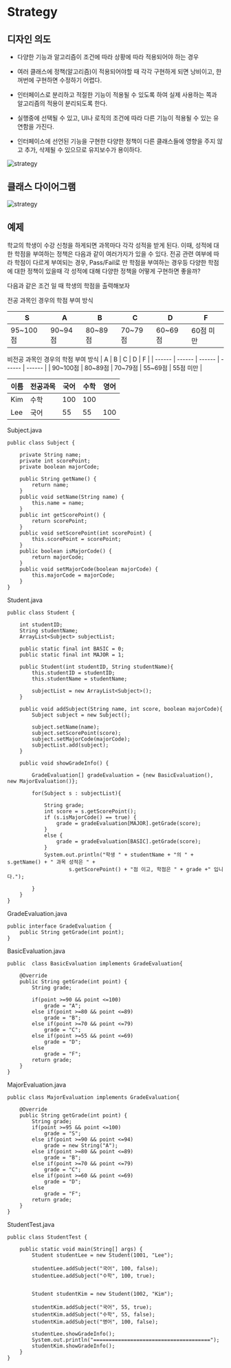 # Strategy

## 디자인 의도

- 다양한 기능과 알고리즘이 조건에 따라 상황에 따라 적용되어야 하는 경우

- 여러 클래스에 정책(알고리즘)이 적용되어야할 때 각각 구현하게 되면 낭비이고, 한꺼번에 구현하면 수정하기 어렵다.

- 인터페이스로 분리하고 적절한 기능이 적용될 수 있도록 하여 실제 사용하는 쪽과 알고리즘의 적용이 분리되도록 한다.

- 실행중에 선택될 수 있고, UI나 로직의 조건에 따라 다른 기능이 적용될 수 있는 유연함을 가진다. 

- 인터페이스에 선언된 기능을 구현한 다양한 정책이 다른 클래스들에 영향을 주지 않고 추가, 삭제될 수 있으므로 유지보수가 용이하다.


![strategy](./img/strategy.PNG)

## 클래스 다이어그램

![strategy](./img/strategy2.PNG)

## 예제

   학교의 학생이 수강 신청을 하게되면 과목마다 각각 성적을 받게 된다. 이때, 성적에 대한 학점을 부여하는 정책은 다음과 같이 여러가지가 있을 수 있다. 
   전공 관련 여부에 따라 학점이 다르게 부여되는 경우, Pass/Fail로 만 학점을 부여하는 경우등 다양한 학점에 대한 정책이 있을때 각 성적에 대해 다양한 정책을 어떻게 구현하면 좋을까?

   다음과 같은 조건 일 때 학생의 학점을 출력해보자

   전공 과목인 경우의 학점 부여 방식

   | S | A | B | C | D | F |
   | ------ | ------ | ------ | ------ | ------ | ------ |
   | 95~100점 | 90~94점 | 80~89점 | 70~79점 | 60~69점 | 60점 미만 |


   비전공 과목인 경우의 학점 부여 방식
   | A | B | C | D | F |
   | ------ | ------ | ------ | ------ | ------ |
   | 90~100점 | 80~89점 | 70~79점 | 55~69점 | 55점 미만 |


   | 이름 | 전공과목 | 국어 | 수학 | 영어 
   | ----- | ------ | ------ | ------ | ------ |
   | Kim | 수학 | 100 | 100 |  |
   | Lee | 국어 | 55 | 55 | 100
   
Subject.java
```
public class Subject {
	
	private String name;
	private int scorePoint;
	private boolean majorCode;
	
	public String getName() {
		return name;
	}
	public void setName(String name) {
		this.name = name;
	}
	public int getScorePoint() {
		return scorePoint;
	}
	public void setScorePoint(int scorePoint) {
		this.scorePoint = scorePoint;
	}
	public boolean isMajorCode() {
		return majorCode;
	}
	public void setMajorCode(boolean majorCode) {
		this.majorCode = majorCode;
	}
}
```

Student.java
```
public class Student {
	
	int studentID;
	String studentName;
	ArrayList<Subject> subjectList;
	
	public static final int BASIC = 0;
	public static final int MAJOR = 1;
	
	public Student(int studentID, String studentName){
		this.studentID = studentID;
		this.studentName = studentName;
		
		subjectList = new ArrayList<Subject>();
	}
	
	public void addSubject(String name, int score, boolean majorCode){
		Subject subject = new Subject();
		
		subject.setName(name);
		subject.setScorePoint(score);
		subject.setMajorCode(majorCode);
		subjectList.add(subject);
	}
	
	public void showGradeInfo() {
		
		GradeEvaluation[] gradeEvaluation = {new BasicEvaluation(), new MajorEvaluation()};
		
		for(Subject s : subjectList){
		
			String grade;
			int score = s.getScorePoint();
			if (s.isMajorCode() == true) {
				grade = gradeEvaluation[MAJOR].getGrade(score);
			}
			else {
				grade = gradeEvaluation[BASIC].getGrade(score);
			}
			System.out.println("학생 " + studentName + "의 " + s.getName() + " 과목 성적은 " + 
			        s.getScorePoint() + "점 이고, 학점은 " + grade +" 입니다.");
		
		}
	}
}
```

GradeEvaluation.java
```
public interface GradeEvaluation {
	public String getGrade(int point);
}
```

BasicEvaluation.java
```
public  class BasicEvaluation implements GradeEvaluation{

	@Override
	public String getGrade(int point) {
		String grade;
		
		if(point >=90 && point <=100)
			grade = "A";
		else if(point >=80 && point <=89)
			grade = "B";
		else if(point >=70 && point <=79)
			grade = "C";
		else if(point >=55 && point <=69)
			grade = "D";
		else
			grade = "F";
		return grade;
	}
}
```

MajorEvaluation.java
```
public class MajorEvaluation implements GradeEvaluation{

	@Override
	public String getGrade(int point) {
		String grade;
		if(point >=95 && point <=100)
			grade = "S";
		else if(point >=90 && point <=94)
			grade = new String("A");
		else if(point >=80 && point <=89)
			grade = "B";
		else if(point >=70 && point <=79)
			grade = "C";
		else if(point >=60 && point <=69)
			grade = "D";
		else
			grade = "F";
		return grade;
	}
}
```
StudentTest.java
```
public class StudentTest {

	public static void main(String[] args) {
		Student studentLee = new Student(1001, "Lee");
		
		studentLee.addSubject("국어", 100, false);
		studentLee.addSubject("수학", 100, true);
		
		
		Student studentKim = new Student(1002, "Kim");
		
		studentKim.addSubject("국어", 55, true);
		studentKim.addSubject("수학", 55, false);
		studentKim.addSubject("영어", 100, false);
		
		studentLee.showGradeInfo();
		System.out.println("======================================");
		studentKim.showGradeInfo();
	}
}
```



